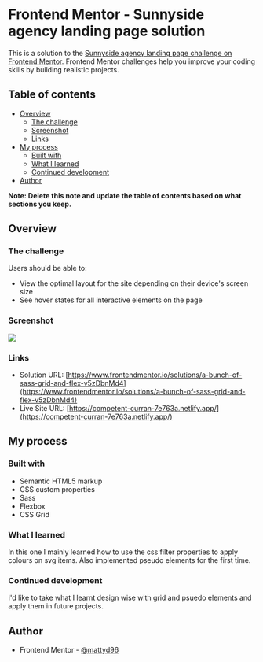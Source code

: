 # Frontend Mentor - Sunnyside agency landing page solution

This is a solution to the [Sunnyside agency landing page challenge on Frontend Mentor](https://www.frontendmentor.io/challenges/sunnyside-agency-landing-page-7yVs3B6ef). Frontend Mentor challenges help you improve your coding skills by building realistic projects.

## Table of contents

- [Overview](#overview)
  - [The challenge](#the-challenge)
  - [Screenshot](#screenshot)
  - [Links](#links)
- [My process](#my-process)
  - [Built with](#built-with)
  - [What I learned](#what-i-learned)
  - [Continued development](#continued-development)
- [Author](#author)

**Note: Delete this note and update the table of contents based on what sections you keep.**

## Overview

### The challenge

Users should be able to:

- View the optimal layout for the site depending on their device's screen size
- See hover states for all interactive elements on the page

### Screenshot

![](./screenshot.jpg)

### Links

- Solution URL: [https://www.frontendmentor.io/solutions/a-bunch-of-sass-grid-and-flex-v5zDbnMd4](https://www.frontendmentor.io/solutions/a-bunch-of-sass-grid-and-flex-v5zDbnMd4)
- Live Site URL: [https://competent-curran-7e763a.netlify.app/](https://competent-curran-7e763a.netlify.app/)

## My process

### Built with

- Semantic HTML5 markup
- CSS custom properties
- Sass
- Flexbox
- CSS Grid

### What I learned

In this one I mainly learned how to use the css filter properties to apply colours on svg items. Also implemented pseudo elements for the first time.

### Continued development

I'd like to take what I learnt design wise with grid and psuedo elements and apply them in future projects.

## Author

- Frontend Mentor - [@mattyd96](https://www.frontendmentor.io/profile/mattyd96)